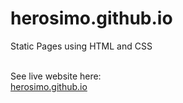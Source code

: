 # herosimo.github.io
Static Pages using HTML and CSS

<br>See live website here:
<br><a href="https://herosimo.github.io/">herosimo.github.io</a>
